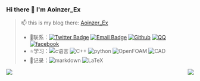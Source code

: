 ### Hi there 👋 I'm Aoinzer_Ex

> 📫 this is my blog there: [Aoinzer_Ex](https://s-explorer.github.io/)
> - 💬联系：[![Twitter Badge](https://img.shields.io/badge/-Twitter-1da1f2?style=flat-square&labelColor=1da1f2&logo=twitter&logoColor=white&link=https://twitter.com/JackLuoluo)](https://twitter.com/JackLuoluo) [![Email Badge](https://img.shields.io/badge/-Email-c14438?style=flat-square&logo=Gmail&logoColor=white&link=mailto:jackluoluo1246@gmail.com)](mailto:aoinzer_ex@163.com) [![Github](https://img.shields.io/badge/-Github-232323?style=flat-square&logo=Github&logoColor=white&link=https://github.com/S-Explorer)](https://github.com/S-Explorer) [![QQ](https://img.shields.io/badge/QQ-inactive?logo=TencentQQ)](tencent://message/?uin=1246206018&Site=JooIT.com&Menu=yes) [![facebook](https://img.shields.io/badge/FaceBook-9cf?logo=facebook)](https://www.facebook.com/luoluo.jack.37)
> - ⭐学习：![c语言](https://img.shields.io/badge/C-red?logo=C) ![C++](https://img.shields.io/badge/C++-blue?logo=cplusplus) ![python](https://img.shields.io/badge/python-yellow?logo=python) ![OpenFOAM](https://img.shields.io/badge/OpenFOAM-blue) ![CAD](https://img.shields.io/badge/modleing-inactive?logo=autodesk)
> - 🔧记录：![markdown](https://img.shields.io/badge/Markdown-black?logo=markdown) ![LaTeX](https://img.shields.io/badge/LaTeX-gray?logo=latex) 

<img align="bottom" src="https://github-readme-stats.vercel.app/api?username=S-Explorer&show_icons=true&count_private=true&hide=prs&theme=dracula"> <img align="right" src="https://github-readme-stats.vercel.app/api/top-langs/?username=S-Explorer&hide=css,html&layout=compact">